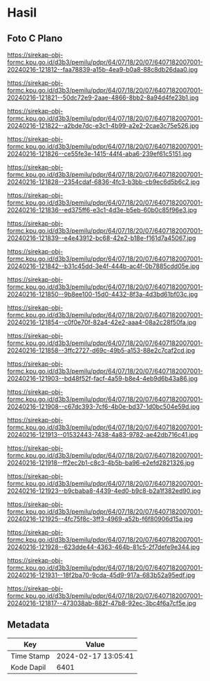 # Hasil

## Foto C Plano

https://sirekap-obj-formc.kpu.go.id/d3b3/pemilu/pdpr/64/07/18/20/07/6407182007001-20240216-121812--faa78839-a15b-4ea9-b0a8-88c8db26daa0.jpg

https://sirekap-obj-formc.kpu.go.id/d3b3/pemilu/pdpr/64/07/18/20/07/6407182007001-20240216-121821--50dc72e9-2aae-4866-8bb2-8a94d4fe23b1.jpg

https://sirekap-obj-formc.kpu.go.id/d3b3/pemilu/pdpr/64/07/18/20/07/6407182007001-20240216-121822--a2bde7dc-e3c1-4b99-a2e2-2cae3c75e526.jpg

https://sirekap-obj-formc.kpu.go.id/d3b3/pemilu/pdpr/64/07/18/20/07/6407182007001-20240216-121826--ce55fe3e-1415-44f4-aba6-239ef61c5151.jpg

https://sirekap-obj-formc.kpu.go.id/d3b3/pemilu/pdpr/64/07/18/20/07/6407182007001-20240216-121828--2354cdaf-6836-4fc3-b3bb-cb9ec6d5b6c2.jpg

https://sirekap-obj-formc.kpu.go.id/d3b3/pemilu/pdpr/64/07/18/20/07/6407182007001-20240216-121836--ed375ff6-e3c1-4d3e-b5eb-60b0c85f96e3.jpg

https://sirekap-obj-formc.kpu.go.id/d3b3/pemilu/pdpr/64/07/18/20/07/6407182007001-20240216-121839--e4e43912-bc68-42e2-b18e-f161d7a45067.jpg

https://sirekap-obj-formc.kpu.go.id/d3b3/pemilu/pdpr/64/07/18/20/07/6407182007001-20240216-121842--b31c45dd-3e4f-444b-ac4f-0b7885cdd05e.jpg

https://sirekap-obj-formc.kpu.go.id/d3b3/pemilu/pdpr/64/07/18/20/07/6407182007001-20240216-121850--9b8ee100-15d0-4432-8f3a-4d3bd61bf03c.jpg

https://sirekap-obj-formc.kpu.go.id/d3b3/pemilu/pdpr/64/07/18/20/07/6407182007001-20240216-121854--c0f0e70f-82a4-42e2-aaa4-08a2c28f50fa.jpg

https://sirekap-obj-formc.kpu.go.id/d3b3/pemilu/pdpr/64/07/18/20/07/6407182007001-20240216-121858--3ffc2727-d69c-49b5-a153-88e2c7caf2cd.jpg

https://sirekap-obj-formc.kpu.go.id/d3b3/pemilu/pdpr/64/07/18/20/07/6407182007001-20240216-121903--bd48f52f-facf-4a59-b8e4-4eb9d6b43a86.jpg

https://sirekap-obj-formc.kpu.go.id/d3b3/pemilu/pdpr/64/07/18/20/07/6407182007001-20240216-121908--c67dc393-7cf6-4b0e-bd37-1d0bc504e59d.jpg

https://sirekap-obj-formc.kpu.go.id/d3b3/pemilu/pdpr/64/07/18/20/07/6407182007001-20240216-121913--01532443-7438-4a83-9782-ae42db716c41.jpg

https://sirekap-obj-formc.kpu.go.id/d3b3/pemilu/pdpr/64/07/18/20/07/6407182007001-20240216-121918--ff2ec2b1-c8c3-4b5b-ba96-e2efd2821326.jpg

https://sirekap-obj-formc.kpu.go.id/d3b3/pemilu/pdpr/64/07/18/20/07/6407182007001-20240216-121923--b9cbaba8-4439-4ed0-b9c8-b2a1f382ed90.jpg

https://sirekap-obj-formc.kpu.go.id/d3b3/pemilu/pdpr/64/07/18/20/07/6407182007001-20240216-121925--4fc75f8c-3ff3-4969-a52b-f6f80906d15a.jpg

https://sirekap-obj-formc.kpu.go.id/d3b3/pemilu/pdpr/64/07/18/20/07/6407182007001-20240216-121928--623dde44-4363-464b-81c5-2f7defe9e344.jpg

https://sirekap-obj-formc.kpu.go.id/d3b3/pemilu/pdpr/64/07/18/20/07/6407182007001-20240216-121931--18f2ba70-9cda-45d9-917a-683b52a95edf.jpg

https://sirekap-obj-formc.kpu.go.id/d3b3/pemilu/pdpr/64/07/18/20/07/6407182007001-20240216-121817--473038ab-882f-47b8-92ec-3bc4f6a7cf5e.jpg


## Metadata

| Key        | Value               |
| ---------- | ------------------- |
| Time Stamp | 2024-02-17 13:05:41 |
| Kode Dapil | 6401                |



